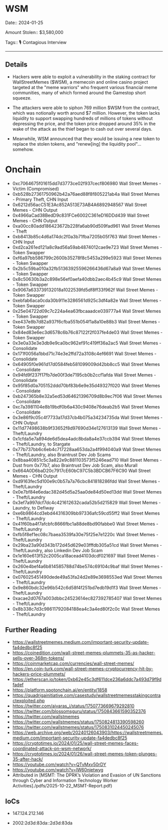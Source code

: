 # WSM

Date:: 2024-01-25

Amount Stolen:: $3,580,000

Tags:: 🎙️ Contagious Interview

---


## Details

- Hackers were able to exploit a vulnerability in the staking contract for WallStreetMemes ($WSM), a memecoin and online casino project targeted at the "meme warriors" who frequent various financial meme communities, many of which formed around the Gamestop short squeeze.

- The attackers were able to siphon 769 million $WSM from the contract, which was notionally worth around $7 million. However, the token lacks liquidity to support swapping hundreds of millions of tokens without depressing the price, and the token price dropped around 35% in the wake of the attack as the thief began to cash out over several days.

- Meanwhile, WSM announced that they would be issuing a new token to replace the stolen tokens, and "renew[ing] the liquidity pool"... somehow.


# Onchain

- 0xc7064675f01615dd7d3773ce02f937cecf806980  Wall Street Memes - Victim (Compromised)
- 0xb528b27361750962b42a76aed88f8f805221ab4a  Wall Street Memes - Primary Theft, CHN Input
- 0x6212d56acC51E3Ac852A513E73AB4A6892948567  Wall Street Memes - CHN Output
- 0x4966aCad38BedD9c831FCe6002C361eD16DDd439  Wall Street Memes - CHN Output
- 0xa00cc80add186423672b228fa6ab90d509fad961  Wall Street Memes - Theft
- 0xb8413b85c4d6a174dc2f0a3b71fba7205b05f763  Wall Street Memes - CHN Input
- 0xd2ca261ed121a8c9ad56a59ab4874012cae9e723  Wall Street Memes - Token Swapper
- 0xf6a97bb586799c2600b35278f8c5453a299e5923  Wall Street Memes - Token Swapper
- 0x2b5c59ba010a32fb51363925596266436d67a8a9  Wall Street Memes - Token Swapper
- 0x8c50630b3a2c898e56ef0aefa40dbb2aec4b45c9  Wall Street Memes - Token Swapper
- 0x9067a633739132018a1022539fd5df8ff33f962f  Wall Street Memes - Token Swapper
- 0xebfab6aca0cda30b911e3286561d925c3df4a82e  Wall Street Memes - Token Swapper
- 0x25e04722d09c7c224a4ea63fbcaaadce039777a4  Wall Street Memes - Token Swapper
- 0xe437e8b7d82a937f6cfba551b054f1a8a10e88b3  Wall Street Memes - Token Swapper
- 0x84ed83e6ec3d6578c6b76c87122f2f037fe4de03  Wall Street Memes - Token Swapper
- 0x3e0a33e3e3db9e9ca0bc962ef91c419ff36a2ac5  Wall Street Memes - Consolidate
- 0x171f0056a1bbd71c74e3e2ffd72a3108c4ef6691  Wall Street Memes - Consolidate
- 0x64905f0e961d17d0584feb581099009d42bb8cc5  Wall Street Memes - Consolidate
- 0x94fd9f237f17fb7de00f3de7195cb0b2ccf1afda  Wall Street Memes - Consolidate
- 0x95f85d0a705152ddd70bf83b6e9e35d49327f020  Wall Street Memes - Consolidate
- 0xb247365b8e32a5ed53d64621396709d8b9ec7f06  Wall Street Memes - Consolidate
- 0xc7a3981104e8b19bdf0b6a430c9408e76deab2b5  Wall Street Memes - Consolidate
- 0x3e86f9c05c4f7733a17d37cb4b075a34234735da  Wall Street Memes - CHN Output
- 0x11d77498638b9f33652f8d97690d34e127613139  Wall Street Memes - Theft/Laundry
- 0x1cfda5e7a894de6d5dea4adc8bda8a4e37ccb394  Wall Street Memes - Theft/Laundry, to Stargate
- 0x77b737bb6c6eb4c717228aa653da2a4f994040a9  Wall Street Memes - Theft/Laundry, also Braintrust Dev Job Scams
- 0x8baa40851c5c3a822e9c881103573f5246ead710  Wall Street Memes - Dust from 0x77b7, also Braintrust Dev Job Scam, also Murall
- 0x664A0D6baD20c7917cE60bC97C5b3BDCB67F6C90  Wall Street Memes - CHN Output
- 0xd9163fec5d100e9c0b57a7a76cbc841818286fdd  Wall Street Memes - Theft/Laundry
- 0x0e7bf84e6edac382d45d5a25aa0de84d50ed13dd  Wall Street Memes - Theft/Laundry
- 0x3ef7a997dcf7dc4c421612632cada52b5d215829  Wall Street Memes - Laundry, to Defiway
- 0xe6b9864cd3ebd44316309bb97336afc59cd55ff2  Wall Street Memes - Theft/Laundry
- 0x41f60ba4f7afcbfc8666fbc1a88de8bd90fabbe0  Wall Street Memes - Theft/Laundry
- 0xfb5f8ef1ec08c7baea3539fa30e75f25e7e1220c  Wall Street Memes - Theft/Laundry
- 0x29ba23a90d343b172d45d629e03fffdb305a51cd  Wall Street Memes - Theft/Laundry, also Linkedin Dev Job Scam
- 0x1e160e613f52c2005ca18acead4103dcdf021697  Wall Street Memes - Theft/Laundry
- 0x260e4bef4a6b814585788d74be574c69104c9baf  Wall Street Memes - Theft/Laundry
- 0x076025451490dede49a53fa24d2e89e3698553ed  Wall Street Memes - Theft/Laundry
- 0x9e860bdc32e96b542c6d58f4f251bd7edb19d1f3  Wall Street Memes - Theft/Laundry
- 0xacae2d0767a003dbbc24523614ec827392785407  Wall Street Memes - Theft/Laundry
- 0x8b338c7d3c98611792084188ea4c3a4ed80f2c0c  Wall Street Memes - Theft/Laundry



## Further Reading

- https://wallstreetmemes.medium.com/important-security-update-fa4dedbc8f25
- https://coinedition.com/wall-street-memes-plummets-35-as-hacker-sells-over-368m-tokens/
- https://coinmarketcap.com/currencies/wall-street-memes/
- https://en.coin-turk.com/wall-street-memes-cryptocurrency-hit-by-hackers-price-plummets/
- https://etherscan.io/token/0xb62e45c3df611dce236a6ddc7a493d79f9dfadef
- https://platform.spotonchain.ai/en/entity/1858
- https://quadrigainitiative.com/casestudy/wallstreetmemesstakingcontractexploited.php
- https://twitter.com/aivaras_i/status/1750773669679292810
- https://twitter.com/blossomsguru/status/1750843661590352376
- https://twitter.com/wallstmemes
- https://twitter.com/wallstmemes/status/1750824813390598260
- https://twitter.com/wallstmemes/status/1750831024450245076
- https://web.archive.org/web/20240126043903/https://wallstreetmemes.medium.com/important-security-update-fa4dedbc8f25
- https://cryptotimes.io/2024/01/25/wall-street-memes-faces-coordinated-attack-on-wsm-network/
- https://cryptotimes.io/2024/01/26/wall-street-memes-token-plunges-35-after-hack/
- https://youtube.com/watch?v=QTvMxv50rDY
- https://youtube.com/watch?v=lW60njetwyg
- Attributed in [MSMT: The DPRK’s Violation and Evasion of UN Sanctions through Cyber and Information Technology Worker Activities]./pdfs/2025-10-22_MSMT-Report.pdf)



## IoCs

- 147.124.212.146

- 2002:2d3d:83da::2d3d:83da

